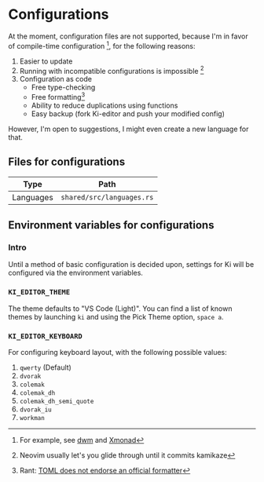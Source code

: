 # Configurations

At the moment, configuration files are not supported, because I'm in favor of compile-time configuration [^1], for the following reasons:

1. Easier to update
1. Running with incompatible configurations is impossible [^2]
1. Configuration as code
   - Free type-checking
   - Free formatting[^3]
   - Ability to reduce duplications using functions
   - Easy backup (fork Ki-editor and push your modified config)

However, I'm open to suggestions, I might even create a new language for that.

## Files for configurations

| Type      | Path                      |
| --------- | ------------------------- |
| Languages | `shared/src/languages.rs` |

## Environment variables for configurations

### Intro

Until a method of basic configuration is decided upon, settings for Ki will be configured via the environment variables.

### `KI_EDITOR_THEME`

The theme defaults to "VS Code (Light)". You can find a list of known themes by launching `ki` and
using the Pick Theme option, `space a`.

### `KI_EDITOR_KEYBOARD`

For configuring keyboard layout, with the following possible values:

1. `qwerty` (Default)
1. `dvorak`
1. `colemak`
1. `colemak_dh`
1. `colemak_dh_semi_quote`
1. `dvorak_iu`
1. `workman`

[^1]: For example, see [dwm](https://wiki.archlinux.org/title/dwm#Configuration) and [Xmonad](https://xmonad.org/TUTORIAL.html)
[^2]: Neovim usually let's you glide through until it commits kamikaze
[^3]: Rant: [TOML does not endorse an official formatter](https://github.com/toml-lang/toml/issues/532#issuecomment-384313745)
